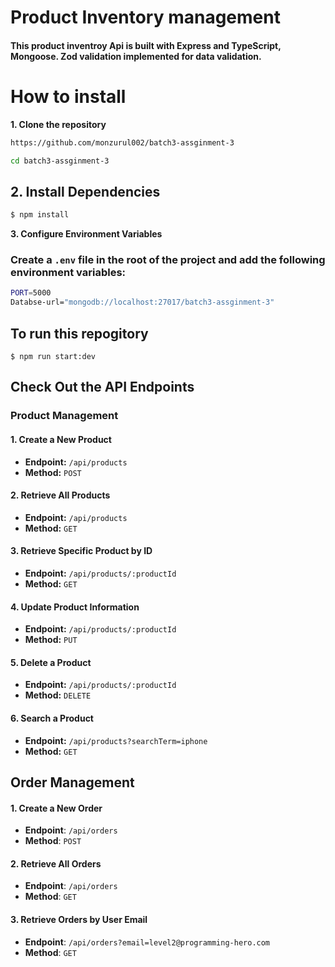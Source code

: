 # Product Inventory management

#### This product inventroy Api is built with Express and TypeScript, Mongoose. Zod validation implemented for data validation.

# How to install

**1. Clone the repository**

```bash
https://github.com/monzurul002/batch3-assginment-3

cd batch3-assginment-3

```

## **2. Install Dependencies**

```bash
$ npm install
```

**3. Configure Environment Variables**

### Create a `.env` file in the root of the project and add the following environment variables:

```bash
PORT=5000
Databse-url="mongodb://localhost:27017/batch3-assginment-3"
```

## To run this repogitory

```base
$ npm run start:dev
```

## Check Out the API Endpoints

### Product Management

#### 1. Create a New Product

- **Endpoint:** `/api/products`
- **Method:** `POST`

#### 2. Retrieve All Products

- **Endpoint:** `/api/products`
- **Method:** `GET`

#### 3. Retrieve Specific Product by ID

- **Endpoint:** `/api/products/:productId`
- **Method:** `GET`

#### 4. Update Product Information

- **Endpoint:** `/api/products/:productId`
- **Method:** `PUT`

#### 5. Delete a Product

- **Endpoint:** `/api/products/:productId`
- **Method:** `DELETE`

#### 6. Search a Product

- **Endpoint:** `/api/products?searchTerm=iphone`
- **Method:** `GET`

## Order Management

#### 1. Create a New Order

- **Endpoint**: `/api/orders`
- **Method**: `POST`

#### 2. Retrieve All Orders

- **Endpoint**: `/api/orders`
- **Method**: `GET`

#### 3. Retrieve Orders by User Email

- **Endpoint**: `/api/orders?email=level2@programming-hero.com`
- **Method**: `GET`
